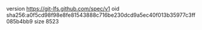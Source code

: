 version https://git-lfs.github.com/spec/v1
oid sha256:a0f5cd98f98e8fe81543888c716be230dcd9a5ec40f013b35977c3ff085b4bb9
size 8523
